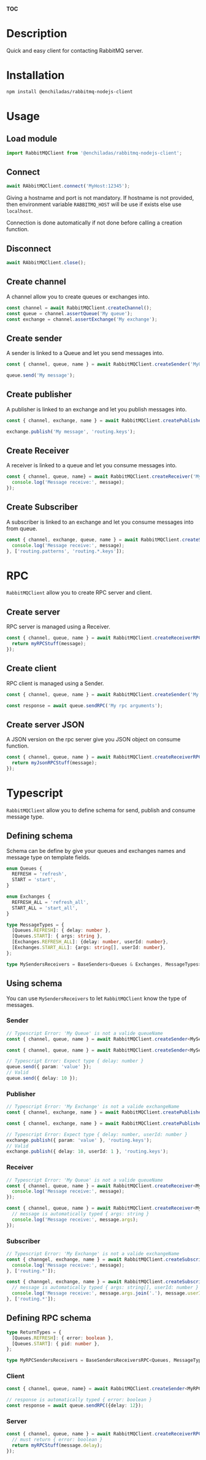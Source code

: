 __TOC__

# Description
Quick and easy client for contacting RabbitMQ server.
# Installation
```bash
npm install @enchiladas/rabbitmq-nodejs-client
```
# Usage
## Load module
```javascript
import RabbitMQClient from '@enchiladas/rabbitmq-nodejs-client';
```
## Connect
```javascript
await RAbbitMQClient.connect('MyHost:12345');
```
Giving a hostname and port is not mandatory. If hostname is not provided, then environment variable `RABBITMQ_HOST` will be use if exists else use `localhost`.

Connection is done automatically if not done before calling a creation function.
## Disconnect
```javascript
await RAbbitMQClient.close();
```
## Create channel
A channel allow you to create queues or exchanges into.
```javascript
const channel = await RabbitMQClient.createChannel();
const queue = channel.assertQueue('My queue');
const exchange = channel.assertExchange('My exchange');
```
## Create sender
A sender is linked to a Queue and let you send messages into.
```javascript
const { channel, queue, name } = await RabbitMQClient.createSender('MyQueueName');

queue.send('My message');
```
## Create publisher
A publisher is linked to an exchange and let you publish messages into.
```javascript
const { channel, exchange, name } = await RabbitMQClient.createPublisher('My exchange', 'fanout');

exchange.publish('My message', 'routing.keys');
```
## Create Receiver
A receiver is linked to a queue and let you consume messages into.
```javascript
const { channel, queue, name} = await RabbitMQClient.createReceiver('My Queue', (message) => {
  console.log('Message receive:', message);
});
```
## Create Subscriber 
A subscriber is linked to an exchange and let you consume messages into from queue.
```javascript
const { channel, exchange, queue, name } = await RabbitMQClient.createSubscriber('My exchange', 'fanout', (message) => {
  console.log('Message receive:', message);
}, ['routing.patterns', 'routing.*.keys']);
```
# RPC
`RabbitMQClient` allow you to create RPC server and client.
## Create server
RPC server is managed using a Receiver.
```javascript
const { channel, queue, name } = await RabbitMQClient.createReceiverRPC('My rpc function', (message) => {
  return myRPCStuff(message);
});
```
## Create client
RPC client is managed using a Sender.
```javascript
const { channel, queue, name } = await RabbitMQClient.createSender('My rpc function');

const response = await queue.sendRPC('My rpc arguments');
```
## Create server JSON
A JSON version on the rpc server give you JSON object on consume function.
```javascript
const { channel, queue, name } = await RabbitMQClient.createReceiverRPCJson('My json rpc function', (message) => {
  return myJsonRPCStuff(message);
});
```
# Typescript
`RabbitMQClient` allow you to define schema for send, publish and consume message type.
## Defining schema
Schema can be define by give your queues and exchanges names and message type on template fields.
```typescript
enum Queues {
  REFRESH = 'refresh',
  START = 'start',
}

enum Exchanges {
  REFRESH_ALL = 'refresh_all',
  START_ALL = 'start_all',
}

type MessageTypes = {
  [Queues.REFRESH]: { delay: number },
  [Queues.START]: { args: string },
  [Exchanges.REFRESH_ALL]: {delay: number, userId: number},
  [Exchanges.START_ALL]: {args: string[], userId: number},
};

type MySendersReceivers = BaseSenders<Queues & Exchanges, MessageTypes>;
```
## Using schema
You can use `MySendersReceivers` to let `RabbitMQClient` know the type of messages.
### Sender
```typescript
// Typescript Error: 'My Queue' is not a valide queueName
const { channel, queue, name } = await RabbitMQClient.createSender<MySendersReceivers>('My Queue');

const { channel, queue, name } = await RabbitMQClient.createSender<MySendersReceivers>(Queues.REFRESH);

// Typescript Error: Expect type { delay: number }
queue.send({ param: 'value' });
// Valid
queue.send({ delay: 10 });
```
### Publisher
```typescript
// Typescript Error: 'My Exchange' is not a valide exchangeName
const { channel, exchange, name } = await RabbitMQClient.createPublisher<MySendersReceivers>('My Exchange');

const { channel, exchange, name } = await RabbitMQClient.createPublisher<MySendersReceivers>(Exchanges.REFRESH);

// Typescript Error: Expect type { delay: number, userId: number }
exchange.publish({ param: 'value' }, 'routing.keys');
// Valid
exchange.publish({ delay: 10, userId: 1 }, 'routing.keys');
```
### Receiver
```typescript
// Typescript Error: 'My Queue' is not a valide queueName
const { channel, queue, name } = await RabbitMQClient.createReceiver<MySendersReceivers>('My Queue', (message) => {
  console.log('Message receive:', message);
});

const { channel, queue, name } = await RabbitMQClient.createReceiver<MySendersReceivers>(Queues.START, (message) => {
  // message is automatically typed { args: string }
  console.log('Message receive:', message.args);
});
```
### Subscriber
```typescript
// Typescript Error: 'My Exchange' is not a valide exchangeName
const { channgel, exchange, name } = await RabbitMQClient.createSubscriber<MySendersReceivers>('My exchange', 'fanout', (message) => {
  console.log('Message receive:', message);
}, ['routing.*']);

const { channgel, exchange, name } = await RabbitMQClient.createSubscriber<MySendersReceivers>(Exchanges.START_ALL, 'fanout', (message) => {
  // message is automatically typed { args: string[], userId: number }
  console.log('Message receive:', message.args.join('.'), message.userId);
}, ['routing.*']);
```
## Defining RPC schema
```typescript
type ReturnTypes = {
  [Queues.REFRESH]: { error: boolean },
  [Queues.START]: { pid: number },
};

type MyRPCSendersReceivers = BaseSendersReceiversRPC<Queues, MessageTypes, ReturnTypes>;
```
### Client
```typescript
const { channel, queue, name} = await RabbitMQClient.createSender<MyRPCSendersReceivers>(Queues.REFRESH);

// response is automatically typed { error: boolean }
const response = await queue.sendRPC({delay: 12});
```
### Server
```typescript
const { channel, queue, name } = await RabbitMQClient.createReceiverRPCJson<MyRPCSendersReceivers>(Queues.REFRESH, (message) => {
  // must return { error: boolean }
  return myRPCStuff(message.delay);
});
```